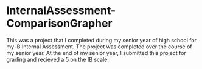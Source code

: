 # InternalAssessment-ComparisonGrapher
This was a project that I completed during my senior year of high school for my IB Internal Assessment.
The project was completed over the course of my senior year. At the end of my senior year, I submitted this project for grading and recieved a 5 on the IB scale.
